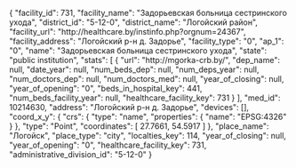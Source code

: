{
    "facility_id": 731,
    "facility_name": "Задорьевская больница сестринского ухода",
    "district_id": "5-12-0",
    "district_name": "Логойский район",
    "facility_url": "http:\/\/healthcare.by\/instinfo.php?orgnum=24367",
    "facility_address": "Логойский р-н д. Задорье",
    "facility_type": "0",
    "ap_1": "0",
    "name": "Задорьевская больница сестринского ухода",
    "state": "public institution",
    "stats": [
        {
            "url": "http:\/\/mgorka-crb.by\/",
            "dep_name": null,
            "date_year": null,
            "num_beds_dep": null,
            "num_deps_year": null,
            "num_doctors_dep": null,
            "num_doctors_med": null,
            "year_of_closing": null,
            "year_of_opening": "0",
            "beds_in_hospital_key": 441,
            "num_beds_facility_year": null,
            "healthcare_facility_key": 731
        }
    ],
    "med_id": 10214630,
    "address": "Логойский р-н д. Задорье",
    "devices": [],
    "coord_x_y": {
        "crs": {
            "type": "name",
            "properties": {
                "name": "EPSG:4326"
            }
        },
        "type": "Point",
        "coordinates": [
            27.7661,
            54.5917
        ]
    },
    "place_name": "Логойск",
    "place_type": "city",
    "localties_key": 114,
    "year_of_closing": null,
    "year_of_opening": "0",
    "healthcare_facility_key": 731,
    "administrative_division_id": "5-12-0"
}